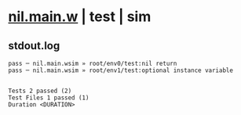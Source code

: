 # [nil.main.w](../../../../../examples/tests/valid/nil.main.w) | test | sim

## stdout.log
```log
pass ─ nil.main.wsim » root/env0/test:nil return                
pass ─ nil.main.wsim » root/env1/test:optional instance variable
 
 
Tests 2 passed (2)
Test Files 1 passed (1)
Duration <DURATION>
```

